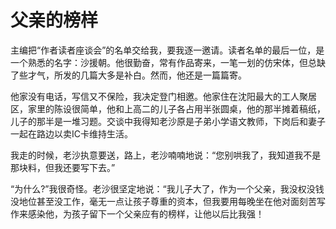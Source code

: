 # 父亲的榜样

主编把“作者读者座谈会”的名单交给我，要我逐一邀请。读者名单的最后一位，是一个熟悉的名字：沙援朝。他很勤奋，常有作品寄来，一笔一划的仿宋体，但总缺了些才气，所发的几篇大多是补白。然而，他还是一篇篇寄。 

他家没有电话，写信又不保险，我决定登门相邀。他家住在沈阳最大的工人聚居区，家里的陈设很简单，他和上高二的儿子各占用半张圆桌，他的那半摊着稿纸，儿子的那半是一堆习题。交谈中我得知老沙原是子弟小学语文教师，下岗后和妻子一起在路边以卖IC卡维持生活。 

我走的时候，老沙执意要送，路上，老沙喃喃地说：“您别哄我了，我知道我不是那块料，但我还要写下去。” 

“为什么?”我很奇怪。老沙很坚定地说：“我儿子大了，作为一个父亲，我没权没钱没地位甚至没工作，毫无一点让孩子尊重的资本，但我要用每晚坐在他对面刻苦写作来感染他，为孩子留下一个父亲应有的榜样，让他以后比我强！
 
